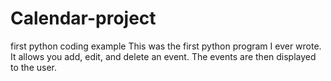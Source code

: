 # Calendar-project
first python coding example
This was the first python program I ever wrote.
It allows you add, edit, and delete an event.
The events are then displayed to the user.
